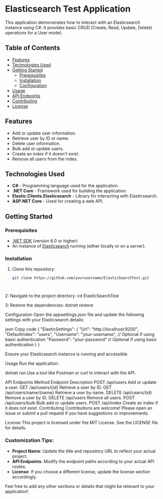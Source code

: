 # Elasticsearch Test Application

This application demonstrates how to interact with an Elasticsearch instance using C#. It provides basic CRUD (Create, Read, Update, Delete) operations for a User model.

## Table of Contents

- [Features](#features)
- [Technologies Used](#technologies-used)
- [Getting Started](#getting-started)
  - [Prerequisites](#prerequisites)
  - [Installation](#installation)
  - [Configuration](#configuration)
- [Usage](#usage)
- [API Endpoints](#api-endpoints)
- [Contributing](#contributing)
- [License](#license)

## Features

- Add or update user information.
- Retrieve user by ID or name.
- Delete user information.
- Bulk add or update users.
- Create an index if it doesn't exist.
- Remove all users from the index.

## Technologies Used

- **C#** - Programming language used for the application.
- **.NET Core** - Framework used for building the application.
- **Elastic.Clients.Elasticsearch** - Library for interacting with Elasticsearch.
- **ASP.NET Core** - Used for creating a web API.

## Getting Started

### Prerequisites

- [.NET SDK](https://dotnet.microsoft.com/download) (version 6.0 or higher)
- An instance of [Elasticsearch](https://www.elastic.co/guide/en/elasticsearch/reference/current/install-elasticsearch.html) running (either locally or on a server).

### Installation

1. Clone this repository:

   ```bash
   git clone https://github.com/yourusername/ElasticSearchTest.git




2:
Navigate to the project directory:
cd ElasticSearchTest

3:
Restore the dependencies:
dotnet restore



Configuration
Open the appsettings.json file and update the following settings with your Elasticsearch details:

json
Copy code
{
  "ElasticSettings": {
    "Url": "http://localhost:9200",
    "DefaultIndex": "users",
    "Username": "your-username",   // Optional if using basic authentication
    "Password": "your-password"      // Optional if using basic authentication
  }
}

Ensure your Elasticsearch instance is running and accessible.

Usage
Run the application:

dotnet run
Use a tool like Postman or curl to interact with the API.

API Endpoints
Method	Endpoint	Description
POST	/api/users	Add or update a user.
GET	/api/users/{id}	Retrieve a user by ID.
GET	/api/users/name/{name}	Retrieve a user by name.
DELETE	/api/users/{id}	Remove a user by ID.
DELETE	/api/users	Remove all users.
POST	/api/users/bulk	Bulk add or update users.
POST	/api/index	Create an index if it does not exist.
Contributing
Contributions are welcome! Please open an issue or submit a pull request if you have suggestions or improvements.

License
This project is licensed under the MIT License. See the LICENSE file for details.



### **Customization Tips:**
- **Project Name**: Update the title and repository URL to reflect your actual project.
- **API Endpoints**: Modify the endpoint paths according to your actual API routes.
- **License**: If you choose a different license, update the license section accordingly.

Feel free to add any other sections or details that might be relevant to your application!
